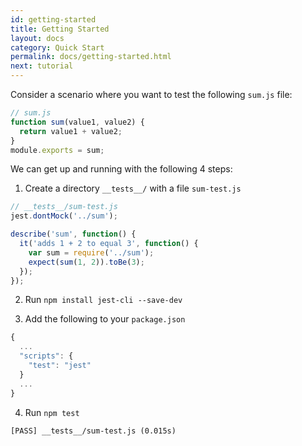 ```yaml
---
id: getting-started
title: Getting Started
layout: docs
category: Quick Start
permalink: docs/getting-started.html
next: tutorial
---
```


Consider a scenario where you want to test the following `sum.js` file:

```javascript
// sum.js
function sum(value1, value2) {
  return value1 + value2;
}
module.exports = sum;
```

We can get up and running with the following 4 steps:

1. Create a directory `__tests__/` with a file `sum-test.js`

  ```javascript
  // __tests__/sum-test.js
  jest.dontMock('../sum');

  describe('sum', function() {
    it('adds 1 + 2 to equal 3', function() {
      var sum = require('../sum');
      expect(sum(1, 2)).toBe(3);
    });
  });
  ```

2. Run `npm install jest-cli --save-dev`

3. Add the following to your `package.json`

  ```js
  {
    ...
    "scripts": {
      "test": "jest"
    }
    ...
  }
  ```

4. Run `npm test`

  ```
  [PASS] __tests__/sum-test.js (0.015s)
  ```
